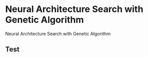 # Neural Architecture Search with Genetic Algorithm
Neural Architecture Search with Genetic Algorithm

## Test
